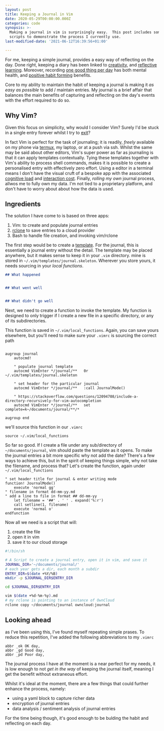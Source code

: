 ```yaml
---
layout: post
title: Keeping a Journal in Vim
date: 2020-05-29T00:00:00.000Z
categories: code
synopsis: >-
  Making a journal in vim is surprisingly easy.  This post includes some simple
  scripts to demonstrate the process I currently use.
last-modified-date: '2021-06-12T16:39:56+01:00'

---
```


For me, keeping  a simple journal, provides a easy way of reflecting on the day. Done right, keeping a diary has been linked to [creativity](https://www.brainpickings.org/2014/09/04/famous-writers-on-keeping-a-diary/), and [reflective learning](https://www.kent.ac.uk/learning/PDP-and-employability/pdp/reflective.html).  Moreover, recording [one good thing per day](https://www.actionforhappiness.org/take-action/find-three-good-things-each-day)  has both mental health, and [positive habit forming](https://charlesduhigg.com/the-power-of-habit/) benefits.

Core to my ability to maintain the habit of keeping a journal is making it _as easy as possible_ to add / maintain entries.  My journal is a brief affair that balances the main benefits of capturing and reflecting on the day's events with the effort required to do so.

## Why Vim?

Given this focus on simplicity, why would I consider Vim?  Surely I'd be stuck in a single entry forever whilst I try to [exit](https://github.com/hakluke/how-to-exit-vim)?

In fact Vim is perfect for the task of journaling; it is readily, _freely_ available on my phone via [termux](https://wiki.termux.com/wiki/Text_Editors#Vim), my laptop, or at a push via ssh. Whilst the same may be said about other editors, Vim's super power as far as journaling is that it can apply templates contextually.  Tying these templates together with Vim's ability to process shell commands, makes it is possible to create a personalised entry with effectively zero effort.  Using a editor in a terminal means I don't have the visual cruft of a bespoke app with the associated [cognitive load](https://www.nngroup.com/articles/zen-mode/) and [interaction cost](https://www.nngroup.com/videos/interaction-cost/).  Finally, _rolling my own_ journal process, allwos me to fully own my data.  I'm not tied to a proprietary platform, and don't have to worry about about how the data is used.

## Ingredients

The solution I have come to is based on three apps:

1. Vim: to create and populate journal entries
2. [rclone](https://rclone.org/) to save entries to a cloud provider
3. Bash to handle file creation, and invoking vim/rclone

The first step would be to create a [template](https://shapeshed.com/vim-templates/).  For the journal, this is essentially a journal entry without the detail.  The template may be placed anywhere, but it makes sense to keep it in your `.vim` directory.  mine is stored in `~/.vim/templates/journal.skeleton`.  Wherever you store yours, it needs sourcing in your _local functions_.

```markdown
## What happened


## What went well


## What didn't go well
```

Next, we need to create a function to invoke the template.  My function is designed to only trigger if I create a new file in a specific directory, or any of its subdirectories.

This function is saved in `~/.vim/local_functions`.  Again, you can save yours elsewhere, but you'll need to make sure your `.vimrc` is sourcing the correct path

```vim

augroup journal
    autocmd!

    " populate journal template
    autocmd VimEnter */journal/**   0r ~/.vim/templates/journal.skeleton

    " set header for the particular journal
    autocmd VimEnter */journal/**   :call JournalMode()

    " https://stackoverflow.com/questions/12094708/include-a-directory-recursively-for-vim-autocompletion
    autocmd VimEnter */journal/**   set complete=k~/documents/journal/**/*

augroup end
```

we'll source this function in our `.vimrc`

```vim
source ~/.vim/local_functions
```

So far so good. If I create a file under any sub/directory of `~/documents/journal`, vim should paste the template  as it opens.  To make the journal entries a bit more specific why not add the date?  There's a few ways to achieve this, but in the spirit of keeping things simple, why not take the filename, and process that?  Let's create the function, again under `~/.vim/local_functions`

```vim
" set header title for journal & enter writing mode
function! JournalMode()
    execute 'normal gg'
" filename in format dd-mm-yy.md 
" add a line to file in format ## dd-mm-yy    
    let filename = '##' . ' ' . expand('%:r')
    call setline(1, filename)
    execute 'normal o'
endfunction
```

Now all we need is a script that will:

1. create the file
2. open it in vim
3. save it to our cloud storage

```bash
#!/bin/sh

# A Script to create a journal entry, open it in vim, and save it 
JOURNAL_DIR='~/documents/journal/'
# each year gets a dir, each month a subdir
ENTRY_DIR=$(date +%Y/%B)
mkdir -p $JOURNAL_DIR$ENTRY_DIR

cd $JOURNAL_DIR$ENTRY_DIR

vim $(date +%d-%m-%y).md
# my rclone is pointing to an instance of OwnCloud
rclone copy ~/documents/journal owncloud:journal
```

## Looking ahead

as I've been using this, I've found myself repeating simple prases.  To reduce this repetition, I've added the following abbreviations to my `.vimrc`

```vim
abbr _ok OK day, 
abbr _gd Good day,
abbr _pd Poor day, 
```

The journal process I have at the moment is a near perfect for my needs, it is low enough to not _get in the way_ of keeping the journal itself, meaning I get the benefit without extraneous effort.

Whilst it's ideal at the moment, there are a few things that could further enhance the process, namely:

- using a yaml block to capture richer data
- encryption of journal entries
- data analysis / sentiment analysis of journal entries

For the time being though, it's good enough to be bulding the habit and reflecting on each day.
